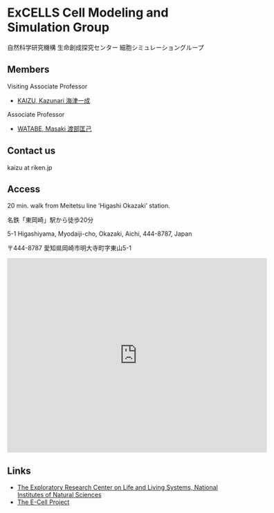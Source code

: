 # ExCELLS Cell Modeling and Simulation Group

自然科学研究機構 生命創成探究センター 細胞シミュレーショングループ

## Members

Visiting Associate Professor

- [KAIZU, Kazunari 海津一成](https://orcid.org/0000-0003-1982-538X)

Associate Professor

- [WATABE, Masaki 渡部匡己](https://orcid.org/0000-0002-9683-7635)

## Contact us

kaizu at riken.jp

## Access

20 min. walk from Meitetsu line ‘Higashi Okazaki’ station.

名鉄「東岡崎」駅から徒歩20分

5-1 Higashiyama, Myodaiji-cho, Okazaki, Aichi, 444-8787, Japan

〒444-8787 愛知県岡崎市明大寺町字東山5-1

<iframe src="https://www.google.com/maps/embed?pb=!1m18!1m12!1m3!1d3270.495903052615!2d137.1743584!3d34.944177499999995!2m3!1f0!2f0!3f0!3m2!1i1024!2i768!4f13.1!3m3!1m2!1s0x6004bde97e17eadd%3A0xe39cd37fe7ea4aad!2z6Ieq54S256eR5a2m56CU56m25qmf5qeLIOeUn-WRveWJteaIkOaOoueptuOCu-ODs-OCv-ODvO-8iEV4Q0VMTFPvvIk!5e0!3m2!1sja!2sjp!4v1680162668915!5m2!1sja!2sjp" width="600" height="450" style="border:0;" allowfullscreen="" loading="lazy" referrerpolicy="no-referrer-when-downgrade"></iframe>

## Links

- [The Exploratory Research Center on Life and Living Systems, National Institutes of Natural Sciences](https://www.excells.orion.ac.jp/en)
- [The E-Cell Project](https://www.e-cell.org/)
